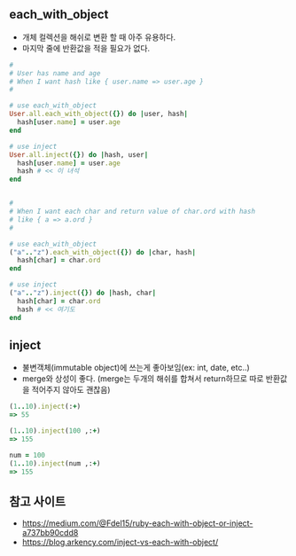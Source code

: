 ## each_with_object
 - 개체 컬렉션을 해쉬로 변환 할 때 아주 유용하다.
 - 마지막 줄에 반환값을 적을 필요가 없다.

```rb
#
# User has name and age
# When I want hash like { user.name => user.age }
#

# use each_with_object
User.all.each_with_object({}) do |user, hash|
  hash[user.name] = user.age
end

# use inject
User.all.inject({}) do |hash, user|
  hash[user.name] = user.age
  hash # << 이 녀석
end


#
# When I want each char and return value of char.ord with hash
# like { a => a.ord }
#

# use each_with_object
("a".."z").each_with_object({}) do |char, hash|
  hash[char] = char.ord
end

# use inject
("a".."z").inject({}) do |hash, char|
  hash[char] = char.ord
  hash # << 여기도
end

```


## inject
 - 불변객체(immutable object)에 쓰는게 좋아보임(ex: int, date, etc..)
 - merge와 상성이 좋다. (merge는 두개의 해쉬를 합쳐서 return하므로 따로 반환값을 적어주지 않아도 괜찮음)

```rb
(1..10).inject(:+)
=> 55

(1..10).inject(100 ,:+)
=> 155

num = 100
(1..10).inject(num ,:+)
=> 155
```

## 참고 사이트
- https://medium.com/@Fdel15/ruby-each-with-object-or-inject-a737bb90cdd8
- https://blog.arkency.com/inject-vs-each-with-object/
